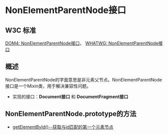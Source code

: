 # NonElementParentNode接口

## W3C 标准
[DOM4: NonElementParentNode接口](https://www.w3.org/TR/dom/#interface-nonelementparentnode)，
[WHATWG: NonElementParentNode接口](https://dom.spec.whatwg.org/#interface-nonelementparentnode)

## 概述
NonElementParentNode的字面意思是非元素父节点。NonElementParentNode接口是一个Mixin类，用于解决兼容性问题。

- 实现的接口：**Document接口** 和 **DocumentFragment接口**

## NonElementParentNode.prototype的方法

- [getElementById()--获取与id匹配的第一个元素节点](./getElementById()/getElementById().md)